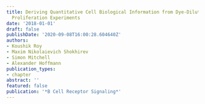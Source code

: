 ```yaml
---
title: Deriving Quantitative Cell Biological Information from Dye-Dilution Lymphocyte
  Proliferation Experiments
date: '2018-01-01'
draft: false
publishDate: '2020-09-08T16:00:28.604640Z'
authors:
- Koushik Roy
- Maxim Nikolaievich Shokhirev
- Simon Mitchell
- Alexander Hoffmann
publication_types:
- chapter
abstract: ''
featured: false
publication: '*B Cell Receptor Signaling*'
---
```


